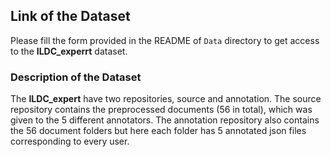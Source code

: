 ## Link of the Dataset ##
Please fill the form provided in the README of `Data` directory to get access to the **ILDC_experrt** dataset.

### Description of the Dataset ###
The **ILDC_expert** have two repositories, source and annotation. The source repository contains the preprocessed documents (56 in total), which was given to the 5 different annotators. The annotation repository also contains the 56 document folders but here each folder has 5 annotated json files corresponding to every user.
